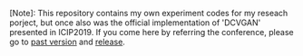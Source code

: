 [Note]: This repository contains my own experiment codes for my reseach porject, but once also was the official implementation of 'DCVGAN' presented in ICIP2019. If you come here by referring the conference, please go to [past version](https://github.com/raahii/dcvgan/tree/08564d00a251fd1f8fe5d1ce22893ee607d5f79a) and [release](https://github.com/raahii/dcvgan/releases/tag/icip2019).